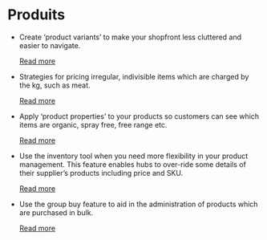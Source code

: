 # Produits

* Create ‘product variants’ to make your shopfront less cluttered and easier to navigate.

  [Read more ](product-variants.md)

* Strategies for pricing irregular, indivisible items which are charged by the kg, such as meat.

  [Read more](pricing-irregular-items-kg.md)

* Apply ‘product properties’ to your products so customers can see which items are organic, spray free, free range etc.

  [Read more](product-properties.md)

* Use the inventory tool when you need more flexibility in your product management. This feature enables hubs to over-ride some details of their supplier’s products including price and SKU.

  [Read more](inventory-tool.md)

* Use the group buy feature to aid in the administration of products which are purchased in bulk.

  [Read more](group-buy-for-bulk-ordering.md)

